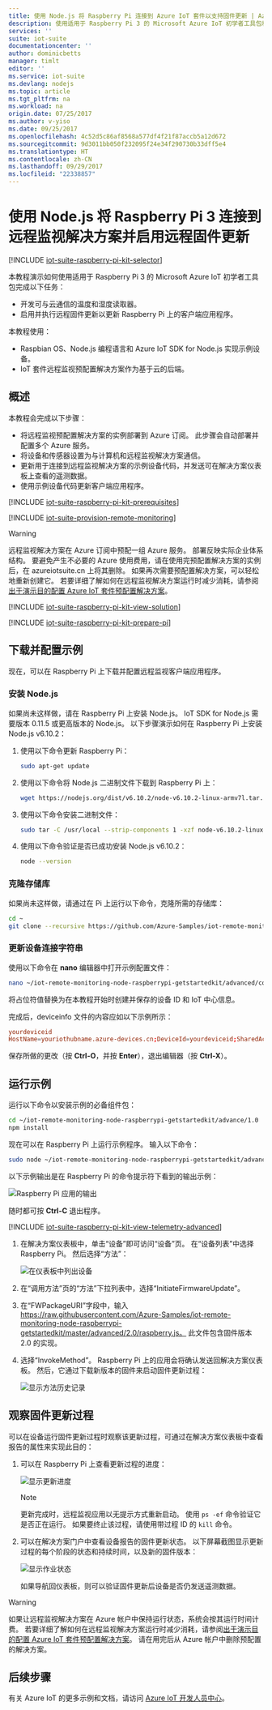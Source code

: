 ```yaml
---
title: 使用 Node.js 将 Raspberry Pi 连接到 Azure IoT 套件以支持固件更新 | Azure
description: 使用适用于 Raspberry Pi 3 的 Microsoft Azure IoT 初学者工具包和 Azure IoT 套件。 使用 Node.js 将 Raspberry Pi 连接到远程监视解决方案，从传感器将遥测数据发送到云，并执行远程固件更新。
services: ''
suite: iot-suite
documentationcenter: ''
author: dominicbetts
manager: timlt
editor: ''
ms.service: iot-suite
ms.devlang: nodejs
ms.topic: article
ms.tgt_pltfrm: na
ms.workload: na
origin.date: 07/25/2017
ms.author: v-yiso
ms.date: 09/25/2017
ms.openlocfilehash: 4c52d5c86af8568a577df4f21f87accb5a12d672
ms.sourcegitcommit: 9d3011bb050f232095f24e34f290730b33dff5e4
ms.translationtype: HT
ms.contentlocale: zh-CN
ms.lasthandoff: 09/29/2017
ms.locfileid: "22338857"
---
```

# <a name="connect-your-raspberry-pi-3-to-the-remote-monitoring-solution-and-enable-remote-firmware-updates-using-nodejs"></a>使用 Node.js 将 Raspberry Pi 3 连接到远程监视解决方案并启用远程固件更新

[!INCLUDE [iot-suite-raspberry-pi-kit-selector](../../includes/iot-suite-raspberry-pi-kit-selector.md)]

本教程演示如何使用适用于 Raspberry Pi 3 的 Microsoft Azure IoT 初学者工具包完成以下任务：

* 开发可与云通信的温度和湿度读取器。
* 启用并执行远程固件更新以更新 Raspberry Pi 上的客户端应用程序。

本教程使用：

- Raspbian OS、Node.js 编程语言和 Azure IoT SDK for Node.js 实现示例设备。
- IoT 套件远程监视预配置解决方案作为基于云的后端。


## <a name="overview"></a>概述

本教程会完成以下步骤：

- 将远程监视预配置解决方案的实例部署到 Azure 订阅。 此步骤会自动部署并配置多个 Azure 服务。
- 将设备和传感器设置为与计算机和远程监视解决方案通信。
- 更新用于连接到远程监视解决方案的示例设备代码，并发送可在解决方案仪表板上查看的遥测数据。
- 使用示例设备代码更新客户端应用程序。

[!INCLUDE [iot-suite-raspberry-pi-kit-prerequisites](../../includes/iot-suite-raspberry-pi-kit-prerequisites.md)]

[!INCLUDE [iot-suite-provision-remote-monitoring](../../includes/iot-suite-provision-remote-monitoring.md)]

> [!WARNING]
> 远程监视解决方案在 Azure 订阅中预配一组 Azure 服务。 部署反映实际企业体系结构。 要避免产生不必要的 Azure 使用费用，请在使用完预配置解决方案的实例后，在 azureiotsuite.cn 上将其删除。 如果再次需要预配置解决方案，可以轻松地重新创建它。 若要详细了解如何在远程监视解决方案运行时减少消耗，请参阅[出于演示目的配置 Azure IoT 套件预配置解决方案][lnk-demo-config]。

[!INCLUDE [iot-suite-raspberry-pi-kit-view-solution](../../includes/iot-suite-raspberry-pi-kit-view-solution.md)]

[!INCLUDE [iot-suite-raspberry-pi-kit-prepare-pi](../../includes/iot-suite-raspberry-pi-kit-prepare-pi.md)]

## <a name="download-and-configure-the-sample"></a>下载并配置示例

现在，可以在 Raspberry Pi 上下载并配置远程监视客户端应用程序。

### <a name="install-nodejs"></a>安装 Node.js

如果尚未这样做，请在 Raspberry Pi 上安装 Node.js。 IoT SDK for Node.js 需要版本 0.11.5 或更高版本的 Node.js。 以下步骤演示如何在 Raspberry Pi 上安装 Node.js v6.10.2：

1. 使用以下命令更新 Raspberry Pi：

    ```sh
    sudo apt-get update
    ```

1. 使用以下命令将 Node.js 二进制文件下载到 Raspberry Pi 上：

    ```sh
    wget https://nodejs.org/dist/v6.10.2/node-v6.10.2-linux-armv7l.tar.gz
    ```

1. 使用以下命令安装二进制文件：

    ```sh
    sudo tar -C /usr/local --strip-components 1 -xzf node-v6.10.2-linux-armv7l.tar.gz
    ```

1. 使用以下命令验证是否已成功安装 Node.js v6.10.2：

    ```sh
    node --version
    ```

### <a name="clone-the-repositories"></a>克隆存储库

如果尚未这样做，请通过在 Pi 上运行以下命令，克隆所需的存储库：

```sh
cd ~
git clone --recursive https://github.com/Azure-Samples/iot-remote-monitoring-node-raspberrypi-getstartedkit.git
```

### <a name="update-the-device-connection-string"></a>更新设备连接字符串

使用以下命令在 **nano** 编辑器中打开示例配置文件：

```sh
nano ~/iot-remote-monitoring-node-raspberrypi-getstartedkit/advanced/config/deviceinfo
```

将占位符值替换为在本教程开始时创建并保存的设备 ID 和 IoT 中心信息。

完成后，deviceinfo 文件的内容应如以下示例所示：

```conf
yourdeviceid
HostName=youriothubname.azure-devices.cn;DeviceId=yourdeviceid;SharedAccessKey=yourdevicekey
```

保存所做的更改（按 **Ctrl-O**，并按 **Enter**），退出编辑器（按 **Ctrl-X**）。

## <a name="run-the-sample"></a>运行示例

运行以下命令以安装示例的必备组件包：

```sh
cd ~/iot-remote-monitoring-node-raspberrypi-getstartedkit/advance/1.0
npm install
```

现在可以在 Raspberry Pi 上运行示例程序。 输入以下命令：

```sh
sudo node ~/iot-remote-monitoring-node-raspberrypi-getstartedkit/advanced/1.0/remote_monitoring.js
```

以下示例输出是在 Raspberry Pi 的命令提示符下看到的输出示例：

![Raspberry Pi 应用的输出][img-raspberry-output]

随时都可按 **Ctrl-C** 退出程序。

[!INCLUDE [iot-suite-raspberry-pi-kit-view-telemetry-advanced](../../includes/iot-suite-raspberry-pi-kit-view-telemetry-advanced.md)]

1. 在解决方案仪表板中，单击“设备”即可访问“设备”页。 在“设备列表”中选择 Raspberry Pi。 然后选择“方法”：

    ![在仪表板中列出设备][img-list-devices]

1. 在“调用方法”页的“方法”下拉列表中，选择“InitiateFirmwareUpdate”。

1. 在“FWPackageURI”字段中，输入 https://raw.githubusercontent.com/Azure-Samples/iot-remote-monitoring-node-raspberrypi-getstartedkit/master/advanced/2.0/raspberry.js。 此文件包含固件版本 2.0 的实现。

1. 选择“InvokeMethod”。 Raspberry Pi 上的应用会将确认发送回解决方案仪表板。 然后，它通过下载新版本的固件来启动固件更新过程：

    ![显示方法历史记录][img-method-history]

## <a name="observe-the-firmware-update-process"></a>观察固件更新过程

可以在设备运行固件更新过程时观察该更新过程，可通过在解决方案仪表板中查看报告的属性来实现此目的：

1. 可以在 Raspberry Pi 上查看更新过程的进度：

    ![显示更新进度][img-update-progress]

    > [!NOTE]
    > 更新完成时，远程监视应用以无提示方式重新启动。 使用 `ps -ef` 命令验证它是否正在运行。 如果要终止该过程，请使用带过程 ID 的 `kill` 命令。

1. 可以在解决方案门户中查看设备报告的固件更新状态。 以下屏幕截图显示更新过程的每个阶段的状态和持续时间，以及新的固件版本：

    ![显示作业状态][img-job-status]

    如果导航回仪表板，则可以验证固件更新后设备是否仍发送遥测数据。

> [!WARNING]
> 如果让远程监视解决方案在 Azure 帐户中保持运行状态，系统会按其运行时间计费。 若要详细了解如何在远程监视解决方案运行时减少消耗，请参阅[出于演示目的配置 Azure IoT 套件预配置解决方案][lnk-demo-config]。 请在用完后从 Azure 帐户中删除预配置的解决方案。

## <a name="next-steps"></a>后续步骤

有关 Azure IoT 的更多示例和文档，请访问 [Azure IoT 开发人员中心](https://www.azure.cn/develop/iot/)。


[img-raspberry-output]: ./media/iot-suite-raspberry-pi-kit-node-get-started-advanced/app-output.png
[img-update-progress]: ./media/iot-suite-raspberry-pi-kit-node-get-started-advanced/updateprogress.png
[img-job-status]: ./media/iot-suite-raspberry-pi-kit-node-get-started-advanced/jobstatus.png
[img-list-devices]: ./media/iot-suite-raspberry-pi-kit-node-get-started-advanced/listdevices.png
[img-method-history]: ./media/iot-suite-raspberry-pi-kit-node-get-started-advanced/methodhistory.png

[lnk-demo-config]: https://github.com/Azure/azure-iot-remote-monitoring/blob/master/Docs/configure-preconfigured-demo.md
